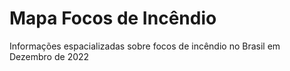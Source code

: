 # Mapa Focos de Incêndio
Informações espacializadas sobre focos de incêndio no Brasil em Dezembro de 2022
